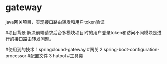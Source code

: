 # gateway
java网关项目，实现接口路由转发和用户token验证

#项目背景
解决前端请求后台多模块项目时的用户登录token和访问不同模块是进行的接口路由转发问题。

#使用到的技术
1 springclound-gateway #网关
2 spring-boot-configuration-processor #配置文件
3 hutool #工具类

